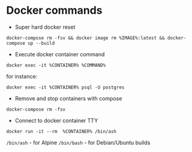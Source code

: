 # Docker commands

- Super hard docker reset
```
docker-compose rm -fsv && docker image rm %IMAGE%:latest && docker-compose up --build
```
- Execute docker container command
```
docker exec -it %CONTAINER% %COMMAND%
```
for instance:
```
docker exec -it %CONTAINER% psql -U postgres
```

 - Remove and stop containers with compose
 ```
 docker-compose rm -fsv
 ```
 - Connect to docker container TTY
 ```
 docker run -it --rm  %CONTAINER% /bin/ash
 ```
 `/bin/ash` - for Alpine
 `/bin/bash` - for Debian/Ubuntu builds
